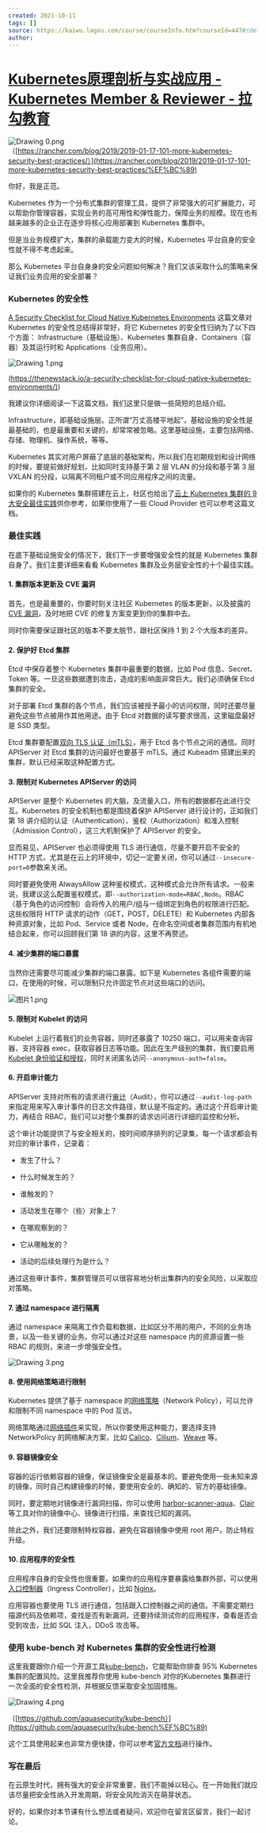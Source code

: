```yaml
---
created: 2021-10-11
tags: []
source: https://kaiwu.lagou.com/course/courseInfo.htm?courseId=447#/detail/pc?id=4517
author: 
---
```


# [Kubernetes原理剖析与实战应用 - Kubernetes Member & Reviewer - 拉勾教育](https://kaiwu.lagou.com/course/courseInfo.htm?courseId=447#/detail/pc?id=4517)


![Drawing 0.png](https://s0.lgstatic.com/i/image/M00/68/87/CgqCHl-j3qaAVQfkACNvx19akQc735.png)  
（[https://rancher.com/blog/2019/2019-01-17-101-more-kubernetes-security-best-practices/）](https://rancher.com/blog/2019/2019-01-17-101-more-kubernetes-security-best-practices/%EF%BC%89)

你好，我是正范。

Kubernetes 作为一个分布式集群的管理工具，提供了非常强大的可扩展能力，可以帮助你管理容器，实现业务的高可用性和弹性能力，保障业务的规模。现在也有越来越多的企业正在逐步将核心应用部署到 Kubernetes 集群中。

但是当业务规模扩大，集群的承载能力变大的时候，Kubernetes 平台自身的安全性就不得不考虑起来。

那么 Kubernetes 平台自身身的安全问题如何解决？我们又该采取什么的策略来保证我们业务应用的安全部署？

### Kubernetes 的安全性

[A Security Checklist for Cloud Native Kubernetes Environments](https://thenewstack.io/a-security-checklist-for-cloud-native-kubernetes-environments/) 这篇文章对 Kubernetes 的安全性总结得非常好，将它 Kubernetes 的安全性归纳为了以下四个方面： Infrastructure（基础设施）、Kubernetes 集群自身、Containers（容器）及其运行时和 Applications（业务应用）。

![Drawing 1.png](https://s0.lgstatic.com/i/image/M00/68/7C/Ciqc1F-j3r-AS8V0AAHzD-VlJ8M782.png)

([https://thenewstack.io/a-security-checklist-for-cloud-native-kubernetes-environments/)](https://thenewstack.io/a-security-checklist-for-cloud-native-kubernetes-environments/))

我建议你详细阅读一下这篇文档，我们这里只是做一些简短的总结介绍。

Infrastructure，即基础设施层。正所谓“万丈高楼平地起”，基础设施的安全性是最基础的，也是最重要和关键的，却常常被忽略。这里基础设施，主要包括网络、存储、物理机、操作系统，等等。

Kubernetes 其实对用户屏蔽了底层的基础架构，所以我们在初期规划和设计网络的时候，要提前做好规划，比如同时支持基于第 2 层 VLAN 的分段和基于第 3 层 VXLAN 的分段，以隔离不同租户或不同应用程序之间的流量。

如果你的 Kubernetes 集群搭建在云上，社区也给出了[云上 Kubernetes 集群的 9 大安全最佳实践](https://rancher.com/blog/2019/2019-01-17-101-more-kubernetes-security-best-practices/)供你参考，如果你使用了一些 Cloud Provider 也可以参考这篇文档。

### 最佳实践

在底下基础设施安全的情况下，我们下一步要增强安全性的就是 Kubernetes 集群自身了。我们主要详细来看看 Kubernetes 集群及业务层安全性的十个最佳实践。

#### 1\. 集群版本更新及 CVE 漏洞

首先，也是最重要的，你要时刻关注社区 Kubernetes 的版本更新，以及披露的 [CVE 漏洞](https://www.cvedetails.com/vulnerability-list/vendor_id-15867/product_id-34016/Kubernetes-Kubernetes.html)，及时地把 CVE 的修复方案变更到你的集群中去。

同时你需要保证跟社区的版本不要太脱节，跟社区保持 1 到 2 个大版本的差异。

#### 2\. 保护好 Etcd 集群

Etcd 中保存着整个 Kubernetes 集群中最重要的数据，比如 Pod 信息、Secret、Token 等。一旦这些数据遭到攻击，造成的影响面非常巨大。我们必须确保 Etcd 集群的安全。

对于部署 Etcd 集群的各个节点，我们应该被授予最小的访问权限，同时还要尽量避免这些节点被用作其他用途。由于 Etcd 对数据的读写要求很高，这里磁盘最好是 SSD 类型。

Etcd 集群要配置[双向 TLS 认证（mTLS）](https://www.baidu.com/s?ie=utf-8&f=8&rsv_bp=1&rsv_idx=1&tn=baidu&wd=%E5%8F%8C%E5%90%91tls&fenlei=256&rsv_pq=c8a0d88c0000e037&rsv_t=d667Pudr2AHhkSCaZ6OpWuO3TlaXRotfANdu6vCun6oZS%2F4Agn%2Fj1iqc3Ac&rqlang=cn&rsv_enter=1&rsv_dl=tb&rsv_sug3=26&rsv_sug1=20&rsv_sug7=101&rsv_sug2=0&rsv_btype=i&inputT=3772&rsv_sug4=3772)，用于 Etcd 各个节点之间的通信。同时 APIServer 对 Etcd 集群的访问最好也要基于 mTLS。通过 Kubeadm 搭建出来的集群，默认已经采取这种配置方式。

#### 3\. 限制对 Kubernetes APIServer 的访问

APIServer 是整个 Kubernetes 的大脑，及流量入口，所有的数据都在此进行交互。Kubernetes 的安全机制也都是围绕着保护 APIServer 进行设计的，正如我们第 18 讲介绍的认证（Authentication）、鉴权（Authorization）和准入控制（Admission Control），这三大机制保护了 APIServer 的安全。

显而易见，APIServer 也必须得使用 TLS 进行通信，尽量不要开启不安全的 HTTP 方式，尤其是在云上的环境中，切记一定要关闭，你可以通过`--insecure-port=0`参数来关闭。

同时要避免使用 AlwaysAllow 这种鉴权模式，这种模式会允许所有请求。一般来说，我建议这么配置鉴权模式，即`--authorization-mode=RBAC,Node`。RBAC（基于角色的访问控制）会将传入的用户/组与一组绑定到角色的权限进行匹配。这些权限将 HTTP 请求的动作（GET，POST，DELETE）和 Kubernetes 内部各种资源对象，比如 Pod、Service 或者 Node，在命名空间或者集群范围内有机地结合起来，你可以回顾我们第 18 讲的内容，这里不再赘述。

#### 4\. 减少集群的端口暴露

当然你还需要尽可能减少集群的端口暴露。如下是 Kubernetes 各组件需要的端口，在使用的时候，可以限制只允许固定节点对这些端口的访问。

![图片1.png](https://s0.lgstatic.com/i/image/M00/68/86/Ciqc1F-j-c-AbItzAAERT0Op8K0385.png)

#### 5\. 限制对 Kubelet 的访问

Kubelet 上运行着我们的业务容器，同时还暴露了 10250 端口，可以用来查询容器，支持容器 exec，获取容器日志等功能。因此在生产级别的集群，我们要启用 [Kubelet 身份验证和授权](https://kubernetes.io/zh/docs/reference/command-line-tools-reference/kubelet-authentication-authorization/)，同时关闭匿名访问`--anonymous-auth=false`。

#### 6\. 开启审计能力

APIServer 支持对所有的请求进行[审计](https://kubernetes.io/zh/docs/tasks/debug-application-cluster/audit/)（Audit），你可以通过`--audit-log-path`来指定用来写入审计事件的日志文件路径，默认是不指定的。通过这个开启审计能力，再结合 RBAC，我们可以对整个集群的请求访问进行详细的监控和分析。

这个审计功能提供了与安全相关的，按时间顺序排列的记录集，每一个请求都会有对应的审计事件，记录着：

-   发生了什么？
    
-   什么时候发生的？
    
-   谁触发的？
    
-   活动发生在哪个（些）对象上？
    
-   在哪观察到的？
    
-   它从哪触发的？
    
-   活动的后续处理行为是什么？
    

通过这些审计事件，集群管理员可以很容易地分析出集群内的安全风险，以采取应对策略。

#### 7\. 通过 namespace 进行隔离

通过 namespace 来隔离工作负载和数据，比如区分不用的用户，不同的业务场景，以及一些关键的业务。你可以通过对这些 namespace 内的资源设置一些 RBAC 的规则，来进一步增强安全性。

![Drawing 3.png](https://s0.lgstatic.com/i/image/M00/68/7C/Ciqc1F-j3vOAFJcHAAF4VRsEQdc795.png)

#### 8\. 使用网络策略进行限制

Kubernetes 提供了基于 namespace 的[网络策略](https://kubernetes.io/zh/docs/tasks/administer-cluster/declare-network-policy/)（Network Policy），可以允许和限制不同 namespace 中的 Pod 互访。

网络策略通过[网络插件](https://kubernetes.io/zh/docs/concepts/extend-kubernetes/compute-storage-net/network-plugins/)来实现，所以你要使用这种能力，要选择支持 NetworkPolicy 的网络解决方案，比如 [Calico](https://kubernetes.io/zh/docs/tasks/administer-cluster/network-policy-provider/calico-network-policy/)、[Cilium](https://kubernetes.io/zh/docs/tasks/administer-cluster/network-policy-provider/cilium-network-policy/)、[Weave](https://kubernetes.io/zh/docs/tasks/administer-cluster/network-policy-provider/weave-network-policy/) 等。

#### 9\. 容器镜像安全

容器的运行依赖容器的镜像，保证镜像安全是最基本的。要避免使用一些未知来源的镜像，同时自己构建镜像的时候，要使用安全的、确知的、官方的基础镜像。

同时，要定期地对镜像进行漏洞扫描，你可以使用 [harbor-scanner-aqua](https://github.com/aquasecurity/harbor-scanner-aqua)、[Clair](https://github.com/quay/clair) 等工具对你的镜像中心、镜像进行扫描，来查找已知的漏洞。

除此之外，我们还要限制特权容器，避免在容器镜像中使用 root 用户，防止特权升级。

#### 10\. 应用程序的安全性

应用程序自身的安全性也很重要。如果你的应用程序要暴露给集群外部，可以使用[入口控制器](https://kubernetes.io/zh/docs/concepts/services-networking/ingress-controllers/)（Ingress Controller），比如 [Nginx](https://git.k8s.io/ingress-nginx/README.md)。

应用容器也要使用 TLS 进行通信，包括跟入口控制器之间的通信。不需要定期扫描源代码及依赖项，查找是否有新漏洞，还要持续测试你的应用程序，查看是否会受到攻击，比如 SQL 注入，DDoS 攻击等。

### 使用 kube-bench 对 Kubernetes 集群的安全性进行检测

这里我要跟你介绍一个开源工具[kube-bench](https://github.com/aquasecurity/kube-bench)，它能帮助你排查 95% Kubernetes 集群的配置风险。这里我推荐你使用 kube-bench 对你的Kubernetes 集群进行一次全面的安全性检测，并根据反馈采取安全加固措施。

![Drawing 4.png](https://s0.lgstatic.com/i/image/M00/68/87/CgqCHl-j3xiAe4TMAAFscw-4NYk411.png)

（[https://github.com/aquasecurity/kube-bench）](https://github.com/aquasecurity/kube-bench%EF%BC%89)

这个工具使用起来也非常方便快捷，你可以参考[官方文档](https://github.com/aquasecurity/kube-bench)进行操作。

### 写在最后

在云原生时代，拥有强大的安全非常重要，我们不能掉以轻心。在一开始我们就应该尽量把安全性纳入开发周期，将安全风险消灭在萌芽状态。

好的，如果你对本节课有什么想法或者疑问，欢迎你在留言区留言，我们一起讨论。

